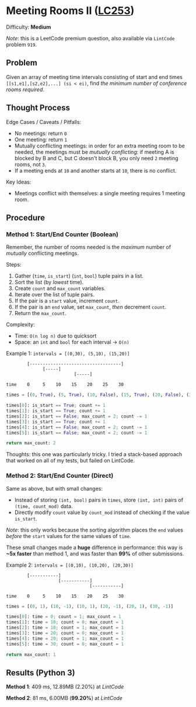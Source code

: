 # Meeting Rooms II ([LC253](https://www.lintcode.com/problem/919/))
Difficulty: **Medium**

*Note*: this is a LeetCode premium question, also available via `LintCode` problem `919`.

## Problem

Given an array of meeting time intervals consisting of start and end times `[[s1,e1],[s2,e2],...] (si < ei)`, find *the minimum number of conference rooms required*.

## Thought Process

Edge Cases / Caveats / Pitfalls:
- No meetings: return `0`
- One meeting: return `1`
- Mutually conflicting meetings:  in order for an extra meeting room to be needed, the meetings must be *mutually conflicting*:  if meeting A is blocked by B and C, but C doesn't block B, you only need `2` meeting rooms, not `3`.
- If a meeting ends at `10` and another starts at `10`, there is no conflict.

Key Ideas:
- Meetings conflict with themselves:  a single meeting requires 1 meeting room.

## Procedure

### Method 1: Start/End Counter (Boolean)

Remember, the number of rooms needed is the *maximum* number of *mutually* conflicting meetings.

Steps:
1. Gather (`time`, `is_start`) (`int`, `bool`) tuple pairs in a list.
2. Sort the list (by *lowest* time).
3. Create `count` and `max_count` variables.
4. Iterate over the list of tuple pairs.
5. If the pair is a `start` value, increment `count`.
6. If the pair is an `end` value, set `max_count`, *then* decrement `count`.
7. Return the `max_count`.

Complexity:
- Time: `O(n log n)` due to quicksort
- Space: an `int` and `bool` for each interval -> `O(n)`

Example 1: `intervals = [(0,30), (5,10), (15,20)]`

```
        [-----------------------------------]
              [-----]
                          [-----]
        
time    0     5    10    15    20    25    30
```
```python
times = [(0, True), (5, True), (10, False), (15, True), (20, False), (30, False)]

times[0]: is_start == True; count += 1
times[1]: is_start == True; count += 1
times[2]: is_start == False; max_count = 2; count -= 1
times[3]: is_start == True; count += 1
times[4]: is_start == False; max_count = 2; count -= 1
times[5]: is_start == False; max_count = 2; count -= 1

return max_count: 2
```

Thoughts: this one was particularly tricky.  I tried a stack-based approach that worked on all of my tests, but failed on LintCode.

### Method 2: Start/End Counter (Direct)

Same as above, but with small changes:
- Instead of storing `(int, bool)` pairs in `times`, store `(int, int)` pairs of `(time, count_mod)` data.
- Directly modify `count` value by `count_mod` instead of checking if the value `is_start`.

*Note*: this only works because the sorting algorithm places the `end` values *before* the `start` values for the same values of `time`.

These small changes made a **huge** difference in performance:  this way is **~5x faster** than method 1, and was faster than **99%** of other submissions.

Example 2: `intervals = [(0,10), (10,20), (20,30)]`

```
        [-----------]
                    [-----------]
                                [-----------]
        
time    0     5    10    15    20    25    30
```
```python
times = [(0, 1), (10, -1), (10, 1), (20, -1), (20, 1), (30, -1)]

times[0]: time = 0; count = 1; max_count = 1
times[1]: time = 10; count = 0; max_count = 1
times[2]: time = 10; count = 1; max_count = 1
times[3]: time = 20; count = 0; max_count = 1
times[4]: time = 20; count = 1; max_count = 1
times[5]: time = 30; count = 0; max_count = 1

return max_count: 1
```

## Results (Python 3)

**Method 1**: 409 ms, 12.89MB (2.20%) at *LintCode*

**Method 2**: 81 ms, 6.00MB (**99.20%**) at *LintCode*
